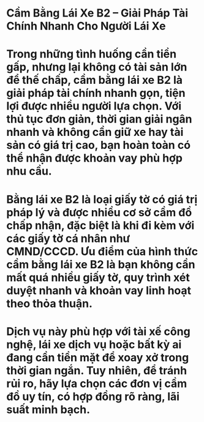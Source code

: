 # Cầm Bằng Lái Xe B2 – Giải Pháp Tài Chính Nhanh Cho Người Lái Xe

# Trong những tình huống cần tiền gấp, nhưng lại không có tài sản lớn để thế chấp, cầm bằng lái xe B2 là giải pháp tài chính nhanh gọn, tiện lợi được nhiều người lựa chọn. Với thủ tục đơn giản, thời gian giải ngân nhanh và không cần giữ xe hay tài sản có giá trị cao, bạn hoàn toàn có thể nhận được khoản vay phù hợp nhu cầu.

# 

# Bằng lái xe B2 là loại giấy tờ có giá trị pháp lý và được nhiều cơ sở cầm đồ chấp nhận, đặc biệt là khi đi kèm với các giấy tờ cá nhân như CMND/CCCD. Ưu điểm của hình thức cầm bằng lái xe B2 là bạn không cần mất quá nhiều giấy tờ, quy trình xét duyệt nhanh và khoản vay linh hoạt theo thỏa thuận.

# 

# Dịch vụ này phù hợp với tài xế công nghệ, lái xe dịch vụ hoặc bất kỳ ai đang cần tiền mặt để xoay xở trong thời gian ngắn. Tuy nhiên, để tránh rủi ro, hãy lựa chọn các đơn vị cầm đồ uy tín, có hợp đồng rõ ràng, lãi suất minh bạch.



